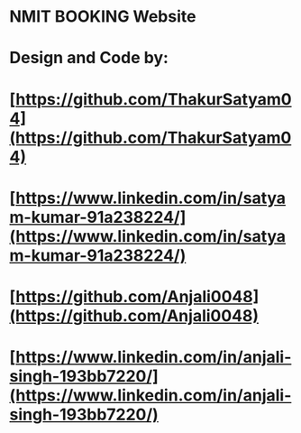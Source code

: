 # NMIT BOOKING Website
# Design and Code by:
# [https://github.com/ThakurSatyam04](https://github.com/ThakurSatyam04)
# [https://www.linkedin.com/in/satyam-kumar-91a238224/](https://www.linkedin.com/in/satyam-kumar-91a238224/)
# [https://github.com/Anjali0048](https://github.com/Anjali0048)
# [https://www.linkedin.com/in/anjali-singh-193bb7220/](https://www.linkedin.com/in/anjali-singh-193bb7220/)

